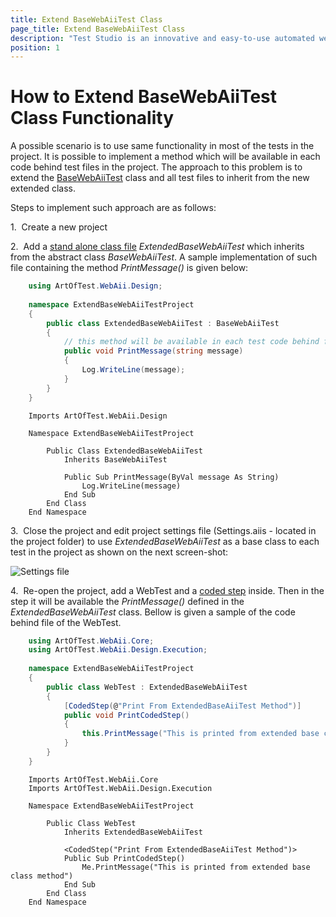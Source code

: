 ```yaml
---
title: Extend BaseWebAiiTest Class
page_title: Extend BaseWebAiiTest Class
description: "Test Studio is an innovative and easy-to-use automated web, WPF and load testing solution. Test Studio tests support essential technologies like ASP.NET AJAX, Silverlight, PHP and MVC. HTML5, Testing framework, functional testing, performance testing, load testing, exploratory testing, manual testing."
position: 1
---
```

# How to Extend BaseWebAiiTest Class Functionality #

A possible scenario is to use same functionality in most of the tests in the project. It is possible to implement a method which will be available in each code behind test files in the project. The approach to this problem is to extend the <a href="https://docs.telerik.com/teststudioapi/html/T_ArtOfTest_WebAii_Design_BaseWebAiiTest.htm" target="_blank">BaseWebAiiTest</a> class and all test files to inherit from the new extended class.

Steps to implement such approach are as follows:

1.&nbsp; Create a new project

2.&nbsp; Add a <a href="/features/coded-steps/standalone-code-file" target="_blank">stand alone class file</a> *ExtendedBaseWebAiiTest* which inherits from the abstract class *BaseWebAiiTest*. A sample implementation of such file containing the method *PrintMessage()* is given below:

```C#
	using ArtOfTest.WebAii.Design;
	
	namespace ExtendBaseWebAiiTestProject
	{
    	public class ExtendedBaseWebAiiTest : BaseWebAiiTest
    	{
			// this method will be available in each test code behind file coded step
        	public void PrintMessage(string message)
        	{
            	Log.WriteLine(message);
        	}
    	}
	}
```
```VB
	Imports ArtOfTest.WebAii.Design
	
	Namespace ExtendBaseWebAiiTestProject
	
	    Public Class ExtendedBaseWebAiiTest
	        Inherits BaseWebAiiTest
	        
	        Public Sub PrintMessage(ByVal message As String)
	            Log.WriteLine(message)
	        End Sub
	    End Class
	End Namespace
```

3.&nbsp; Close the project and edit project settings file (Settings.aiis - located in the project folder) to use *ExtendedBaseWebAiiTest* as a base class to each test in the project as shown on the next screen-shot:

![Settings file][1]

4.&nbsp; Re-open the project, add a WebTest and a <a href="/features/custom-steps/script-step" target="_blank">coded step</a> inside. Then in the step it will be available the *PrintMessage()* defined in the *ExtendedBaseWebAiiTest* class. Bellow is given a sample of the code behind file of the WebTest.

```C#
	using ArtOfTest.WebAii.Core;
	using ArtOfTest.WebAii.Design.Execution;
	
	namespace ExtendBaseWebAiiTestProject
	{
	    public class WebTest : ExtendedBaseWebAiiTest
	    {
	        [CodedStep(@"Print From ExtendedBaseAiiTest Method")]
	        public void PrintCodedStep()
	        {
	            this.PrintMessage("This is printed from extended base class method");
	        }
	    }
	}
```
```VB
	Imports ArtOfTest.WebAii.Core
	Imports ArtOfTest.WebAii.Design.Execution
	
	Namespace ExtendBaseWebAiiTestProject
	
	    Public Class WebTest
	        Inherits ExtendedBaseWebAiiTest
	        
	        <CodedStep("Print From ExtendedBaseAiiTest Method")>
	        Public Sub PrintCodedStep()
	            Me.PrintMessage("This is printed from extended base class method")
	        End Sub
	    End Class
	End Namespace
```

[1]: /img/advanced-topics/coded-samples/general/extend-BaseWebAiiTest-class/fig1.png
